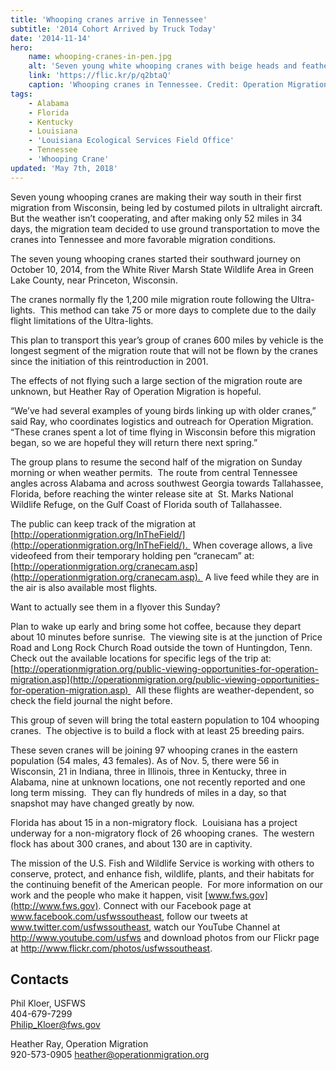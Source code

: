 ```yaml
---
title: 'Whooping cranes arrive in Tennessee'
subtitle: '2014 Cohort Arrived by Truck Today'
date: '2014-11-14'
hero:
    name: whooping-cranes-in-pen.jpg
    alt: 'Seven young white whooping cranes with beige heads and feathers rest in a protective net pen.'
    link: 'https://flic.kr/p/q2btaQ'
    caption: 'Whooping cranes in Tennessee. Credit: Operation Migration.'
tags:
    - Alabama
    - Florida
    - Kentucky
    - Louisiana
    - 'Louisiana Ecological Services Field Office'
    - Tennessee
    - 'Whooping Crane'
updated: 'May 7th, 2018'
---
```


Seven young whooping cranes are making their way south in their first migration from Wisconsin, being led by costumed pilots in ultralight aircraft.  But the weather isn’t cooperating, and after making only 52 miles in 34 days, the migration team decided to use ground transportation to move the cranes into Tennessee and more favorable migration conditions.

The seven young whooping cranes started their southward journey on October 10, 2014, from the White River Marsh State Wildlife Area in Green Lake County, near Princeton, Wisconsin.

The cranes normally fly the 1,200 mile migration route following the Ultra-lights.  This method can take 75 or more days to complete due to the daily flight limitations of the Ultra-lights.

This plan to transport this year’s group of cranes 600 miles by vehicle is the longest segment of the migration route that will not be flown by the cranes since the initiation of this reintroduction in 2001.

The effects of not flying such a large section of the migration route are unknown, but Heather Ray of Operation Migration is hopeful.

“We’ve had several examples of young birds linking up with older cranes,”  said Ray, who coordinates logistics and outreach for Operation Migration.  “These cranes spent a lot of time flying in Wisconsin before this migration began, so we are hopeful they will return there next spring.”

The group plans to resume the second half of the migration on Sunday morning or when weather permits.  The route from central Tennessee angles across Alabama and across southwest Georgia towards Tallahassee, Florida, before reaching the winter release site at  St. Marks National Wildlife Refuge, on the Gulf Coast of Florida south of Tallahassee.

The public can keep track of the migration at [http://operationmigration.org/InTheField/](http://operationmigration.org/InTheField/).  When coverage allows, a live videofeed from their temporary holding pen “cranecam” at: [http://operationmigration.org/cranecam.asp](http://operationmigration.org/cranecam.asp).  A live feed while they are in the air is also available most flights.

Want to actually see them in a flyover this Sunday?

Plan to wake up early and bring some hot coffee, because they depart about 10 minutes before sunrise.  The viewing site is at the junction of Price Road and Long Rock Church Road outside the town of Huntingdon, Tenn.  Check out the available locations for specific legs of the trip at: [http://operationmigration.org/public-viewing-opportunities-for-operation-migration.asp](http://operationmigration.org/public-viewing-opportunities-for-operation-migration.asp)   All these flights are weather-dependent, so check the field journal the night before.

This group of seven will bring the total eastern population to 104 whooping cranes.  The objective is to build a flock with at least 25 breeding pairs.

These seven cranes will be joining 97 whooping cranes in the eastern population (54 males, 43 females). As of Nov. 5, there were 56 in Wisconsin, 21 in Indiana, three in Illinois, three in Kentucky, three in Alabama, nine at unknown locations, one not recently reported and one long term missing.  They can fly hundreds of miles in a day, so that snapshot may have changed greatly by now.

Florida has about 15 in a non-migratory flock.  Louisiana has a project underway for a non-migratory flock of 26 whooping cranes.  The western flock has about 300 cranes, and about 130 are in captivity.

The mission of the U.S. Fish and Wildlife Service is working with others to conserve, protect, and enhance fish, wildlife, plants, and their habitats for the continuing benefit of the American people.  For more information on our work and the people who make it happen, visit [www.fws.gov](http://www.fws.gov). Connect with our Facebook page at www.facebook.com/usfwssoutheast, follow our tweets at www.twitter.com/usfwssoutheast, watch our YouTube Channel at http://www.youtube.com/usfws and download photos from our Flickr page at http://www.flickr.com/photos/usfwssoutheast.

## Contacts

Phil Kloer, USFWS  
404-679-7299  
[Philip_Kloer@fws.gov](mailto:Philip_Kloer@fws.gov)

Heather Ray, Operation Migration  
920-573-0905
[heather@operationmigration.org](mailto:heather@operationmigration.org)

